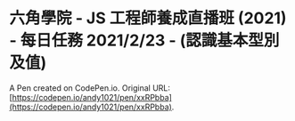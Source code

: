 # 六角學院 - JS 工程師養成直播班 (2021) - 每日任務 2021/2/23 - (認識基本型別及值)

A Pen created on CodePen.io. Original URL: [https://codepen.io/andy1021/pen/xxRPbba](https://codepen.io/andy1021/pen/xxRPbba).



